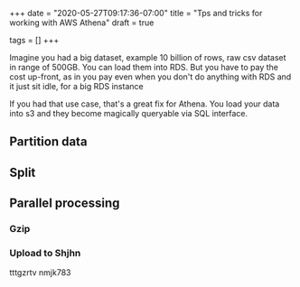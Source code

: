 +++
date = "2020-05-27T09:17:36-07:00"
title = "Tps and tricks for working with AWS Athena"
draft = true

tags = []
+++

Imagine you had a big dataset, example 10 billion of rows, raw csv
dataset in range of 500GB. You can load them into RDS. But you have to
pay the cost up-front, as in you pay even when you don't do anything
with RDS and it just sit idle, for a big RDS instance

If you had that use case, that's a great fix for Athena. You load your
data into s3 and they become magically queryable via SQL interface.

## Partition data



## Split

## Parallel processing

### Gzip

### Upload to Shjhn
tttgzrtv nmjk783
